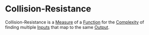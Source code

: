 # Collision-Resistance

Collision-Resistance is a [Measure](10000021.md) of a [Function](600039.md) for the [Complexity](600023.md) of finding multiple [Inputs](60042.md) that map to the same [Output](60017.md). 
